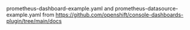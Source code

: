prometheus-dashboard-example.yaml and prometheus-datasource-example.yaml from https://github.com/openshift/console-dashboards-plugin/tree/main/docs
